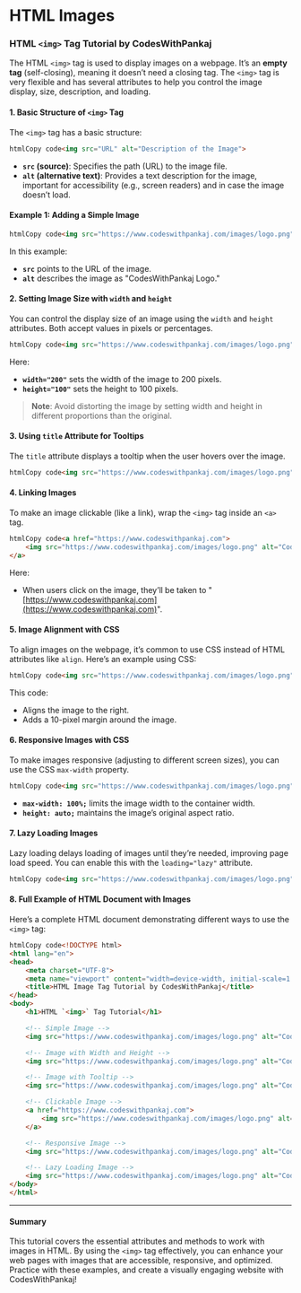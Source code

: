 # HTML Images

### HTML `<img>` Tag Tutorial by CodesWithPankaj

The HTML `<img>` tag is used to display images on a webpage. It’s an **empty tag** (self-closing), meaning it doesn’t need a closing tag. The `<img>` tag is very flexible and has several attributes to help you control the image display, size, description, and loading.

#### 1. Basic Structure of `<img>` Tag

The `<img>` tag has a basic structure:

```html
htmlCopy code<img src="URL" alt="Description of the Image">
```

* **`src` (source)**: Specifies the path (URL) to the image file.
* **`alt` (alternative text)**: Provides a text description for the image, important for accessibility (e.g., screen readers) and in case the image doesn’t load.

#### Example 1: Adding a Simple Image

```html
htmlCopy code<img src="https://www.codeswithpankaj.com/images/logo.png" alt="CodesWithPankaj Logo">
```

In this example:

* **`src`** points to the URL of the image.
* **`alt`** describes the image as "CodesWithPankaj Logo."

#### 2. Setting Image Size with `width` and `height`

You can control the display size of an image using the `width` and `height` attributes. Both accept values in pixels or percentages.

```html
htmlCopy code<img src="https://www.codeswithpankaj.com/images/logo.png" alt="CodesWithPankaj Logo" width="200" height="100">
```

Here:

* **`width="200"`** sets the width of the image to 200 pixels.
* **`height="100"`** sets the height to 100 pixels.

> **Note**: Avoid distorting the image by setting width and height in different proportions than the original.

#### 3. Using `title` Attribute for Tooltips

The `title` attribute displays a tooltip when the user hovers over the image.

```html
htmlCopy code<img src="https://www.codeswithpankaj.com/images/logo.png" alt="CodesWithPankaj Logo" title="Visit CodesWithPankaj">
```

#### 4. Linking Images

To make an image clickable (like a link), wrap the `<img>` tag inside an `<a>` tag.

```html
htmlCopy code<a href="https://www.codeswithpankaj.com">
    <img src="https://www.codeswithpankaj.com/images/logo.png" alt="CodesWithPankaj Logo">
</a>
```

Here:

* When users click on the image, they’ll be taken to "[https://www.codeswithpankaj.com](https://www.codeswithpankaj.com)".

#### 5. Image Alignment with CSS

To align images on the webpage, it’s common to use CSS instead of HTML attributes like `align`. Here’s an example using CSS:

```html
htmlCopy code<img src="https://www.codeswithpankaj.com/images/logo.png" alt="CodesWithPankaj Logo" style="float: right; margin: 10px;">
```

This code:

* Aligns the image to the right.
* Adds a 10-pixel margin around the image.

#### 6. Responsive Images with CSS

To make images responsive (adjusting to different screen sizes), you can use the CSS `max-width` property.

```html
htmlCopy code<img src="https://www.codeswithpankaj.com/images/logo.png" alt="CodesWithPankaj Logo" style="max-width: 100%; height: auto;">
```

* **`max-width: 100%;`** limits the image width to the container width.
* **`height: auto;`** maintains the image’s original aspect ratio.

#### 7. Lazy Loading Images

Lazy loading delays loading of images until they’re needed, improving page load speed. You can enable this with the `loading="lazy"` attribute.

```html
htmlCopy code<img src="https://www.codeswithpankaj.com/images/logo.png" alt="CodesWithPankaj Logo" loading="lazy">
```

#### 8. Full Example of HTML Document with Images

Here’s a complete HTML document demonstrating different ways to use the `<img>` tag:

```html
htmlCopy code<!DOCTYPE html>
<html lang="en">
<head>
    <meta charset="UTF-8">
    <meta name="viewport" content="width=device-width, initial-scale=1.0">
    <title>HTML Image Tag Tutorial by CodesWithPankaj</title>
</head>
<body>
    <h1>HTML `<img>` Tag Tutorial</h1>

    <!-- Simple Image -->
    <img src="https://www.codeswithpankaj.com/images/logo.png" alt="CodesWithPankaj Logo">

    <!-- Image with Width and Height -->
    <img src="https://www.codeswithpankaj.com/images/logo.png" alt="CodesWithPankaj Logo" width="200" height="100">

    <!-- Image with Tooltip -->
    <img src="https://www.codeswithpankaj.com/images/logo.png" alt="CodesWithPankaj Logo" title="Visit CodesWithPankaj">

    <!-- Clickable Image -->
    <a href="https://www.codeswithpankaj.com">
        <img src="https://www.codeswithpankaj.com/images/logo.png" alt="CodesWithPankaj Logo">
    </a>

    <!-- Responsive Image -->
    <img src="https://www.codeswithpankaj.com/images/logo.png" alt="CodesWithPankaj Logo" style="max-width: 100%; height: auto;">

    <!-- Lazy Loading Image -->
    <img src="https://www.codeswithpankaj.com/images/logo.png" alt="CodesWithPankaj Logo" loading="lazy">
</body>
</html>
```

***

#### Summary

This tutorial covers the essential attributes and methods to work with images in HTML. By using the `<img>` tag effectively, you can enhance your web pages with images that are accessible, responsive, and optimized. Practice with these examples, and create a visually engaging website with CodesWithPankaj!

